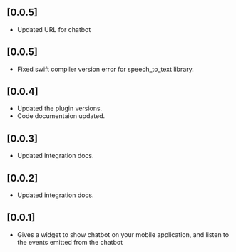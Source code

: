 ## [0.0.5]

* Updated URL for chatbot

## [0.0.5]

* Fixed swift compiler version error for speech_to_text library.

## [0.0.4]

* Updated the plugin versions.
* Code documentaion updated.

## [0.0.3]

* Updated integration docs.

## [0.0.2]

* Updated integration docs.

## [0.0.1]

* Gives a widget to show chatbot on your mobile application, and listen to the events emitted from the chatbot
